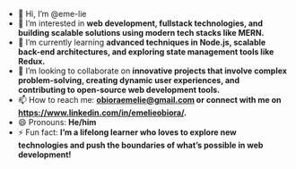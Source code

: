 - 👋 Hi, I’m @eme-lie  
- 👀 I’m interested in **web development, fullstack technologies, and building scalable solutions using modern tech stacks like MERN.**  
- 🌱 I’m currently learning **advanced techniques in Node.js, scalable back-end architectures, and exploring state management tools like Redux.**  
- 💞️ I’m looking to collaborate on **innovative projects that involve complex problem-solving, creating dynamic user experiences, and contributing to open-source web development tools.**  
- 📫 How to reach me: **obioraemelie@gmail.com or connect with me on https://www.linkedin.com/in/emelieobiora/.**  
- 😄 Pronouns: **He/him**  
- ⚡ Fun fact: **I’m a lifelong learner who loves to explore new technologies and push the boundaries of what’s possible in web development!**


